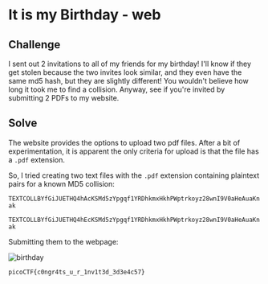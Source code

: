# It is my Birthday - web 

## Challenge

I sent out 2 invitations to all of my friends for my birthday! I'll know if they get stolen because the two invites look similar, and they even have the same md5 hash, but they are slightly different! You wouldn't believe how long it took me to find a collision. Anyway, see if you're invited by submitting 2 PDFs to my website.

## Solve

The website provides the options to upload two pdf files. After a bit of experimentation, it is apparent the only criteria for upload is that the file has a `.pdf` extension.

So, I tried creating two text files with the `.pdf` extension containing plaintext pairs for a known MD5 collision:

`TEXTCOLLBYfGiJUETHQ4hAcKSMd5zYpgqf1YRDhkmxHkhPWptrkoyz28wnI9V0aHeAuaKnak`

`TEXTCOLLBYfGiJUETHQ4hEcKSMd5zYpgqf1YRDhkmxHkhPWptrkoyz28wnI9V0aHeAuaKnak`

Submitting them to the webpage:

![birthday](https://github.com/user-attachments/assets/93405abc-f151-4f76-82ae-39f0612045af)


`picoCTF{c0ngr4ts_u_r_1nv1t3d_3d3e4c57}`

